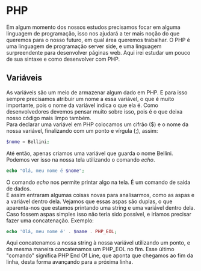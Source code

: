 # PHP
Em algum momento dos nossos estudos precisamos focar em alguma linguagem de programação, isso nos ajudará a ter mais noção do que queremos para o nosso futuro, em qual área queremos trabalhar.
O PHP é uma linguagem de programação server side, e uma linguagem surpreendente para desenvolver páginas web.  Aqui irei estudar um pouco de sua sintaxe e como desenvolver com PHP.  

## Variáveis
As variáveis são um meio de armazenar algum dado em PHP. E para isso sempre precisamos atribuir um nome a essa variável, o que é muito importante, pois o nome da variável indica o que ela é. Como desenvolvedores devemos pensar muito sobre isso, pois é o que deixa nosso código mais limpo também.  
Para declarar uma variável em PHP colocamos um cifrão ($)    e o nome da nossa variável, finalizando com um ponto e vírgula (;), assim:  

```php
$nome = Bellini;
```

Até então, apenas criamos uma variável que guarda o nome Bellini. Podemos ver isso na nossa tela utilizando o comando *echo*.

```php
echo "Olá, meu nome é $nome";
```

O comando *echo* nos permite printar algo na tela. É um comando de saída de dados.  
E assim entraram algumas coisas novas para analisarmos, como as aspas e a variável dentro dela.  Vejamos que essas aspas são duplas, o que aparenta-nos que estamos printando uma string e uma variável dentro dela. Caso fossem aspas simples isso não teria sido possível, e iríamos precisar fazer uma concatenação. Exemplo:

```php
echo 'Olá, meu nome é' . $name . PHP_EOL;
```

Aqui concatenamos a nossa string à nossa variável utilizando um ponto, e da mesma maneira concatenamos um PHP_EOL no fim. Esse último "comando" significa PHP End Of Line, que aponta que chegamos ao fim da linha, desta forma avançando para a próxima linha.